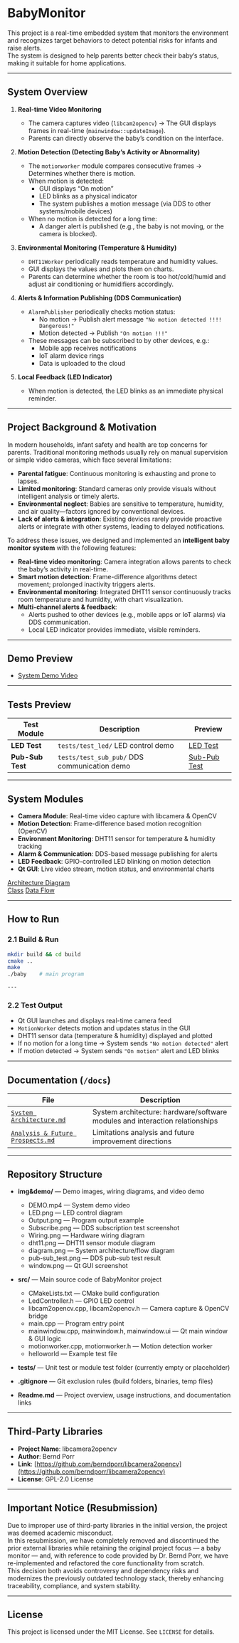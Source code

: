 # BabyMonitor  

This project is a real-time embedded system that monitors the environment and recognizes target behaviors to detect potential risks for infants and raise alerts.  
The system is designed to help parents better check their baby’s status, making it suitable for home applications.  

---

##  System Overview  

1. **Real-time Video Monitoring**  
   - The camera captures video (`libcam2opencv`) → The GUI displays frames in real-time (`mainwindow::updateImage`).  
   - Parents can directly observe the baby’s condition on the interface.  

2. **Motion Detection (Detecting Baby’s Activity or Abnormality)**  
   - The `motionworker` module compares consecutive frames → Determines whether there is motion.  
   - When motion is detected:  
     - GUI displays “On motion”  
     - LED blinks as a physical indicator  
     - The system publishes a motion message (via DDS to other systems/mobile devices)  
   - When no motion is detected for a long time:  
     - A danger alert is published (e.g., the baby is not moving, or the camera is blocked).  

3. **Environmental Monitoring (Temperature & Humidity)**  
   - `DHT11Worker` periodically reads temperature and humidity values.  
   - GUI displays the values and plots them on charts.  
   - Parents can determine whether the room is too hot/cold/humid and adjust air conditioning or humidifiers accordingly.  

4. **Alerts & Information Publishing (DDS Communication)**  
   - `AlarmPublisher` periodically checks motion status:  
     - No motion → Publish alert message `"No motion detected !!!! Dangerous!"`  
     - Motion detected → Publish `"On motion !!!"`  
   - These messages can be subscribed to by other devices, e.g.:  
     - Mobile app receives notifications  
     - IoT alarm device rings  
     - Data is uploaded to the cloud  

5. **Local Feedback (LED Indicator)**  
   - When motion is detected, the LED blinks as an immediate physical reminder.  

---

## Project Background & Motivation  

In modern households, infant safety and health are top concerns for parents. Traditional monitoring methods usually rely on manual supervision or simple video cameras, which face several limitations:  

- **Parental fatigue**: Continuous monitoring is exhausting and prone to lapses.  
- **Limited monitoring**: Standard cameras only provide visuals without intelligent analysis or timely alerts.  
- **Environmental neglect**: Babies are sensitive to temperature, humidity, and air quality—factors ignored by conventional devices.  
- **Lack of alerts & integration**: Existing devices rarely provide proactive alerts or integrate with other systems, leading to delayed notifications.  

To address these issues, we designed and implemented an **intelligent baby monitor system** with the following features:  

- **Real-time video monitoring**: Camera integration allows parents to check the baby’s activity in real-time.  
- **Smart motion detection**: Frame-difference algorithms detect movement; prolonged inactivity triggers alerts.  
- **Environmental monitoring**: Integrated DHT11 sensor continuously tracks room temperature and humidity, with chart visualization.  
- **Multi-channel alerts & feedback**:  
  - Alerts pushed to other devices (e.g., mobile apps or IoT alarms) via DDS communication.  
  - Local LED indicator provides immediate, visible reminders.  

---

##  Demo Preview  

- [System Demo Video](https://github.com/Qicoco97/UofG-RTEP-BabyMonitor/blob/master/img%26demo/DEMO.mp4)  

---

##  Tests Preview  

| Test Module              | Description                            | Preview |
|---------------------------|----------------------------------------|---------|
| **LED Test**              | `tests/test_led/` LED control demo     | [LED Test](https://github.com/Qicoco97/UofG-RTEP-BabyMonitor/blob/master/img%26demo/LED%20Test.mp4) |
| **Pub-Sub Test**          | `tests/test_sub_pub/` DDS communication demo | [Sub-Pub Test](https://github.com/Qicoco97/UofG-RTEP-BabyMonitor/blob/master/img%26demo/pub-sub_test.png) |

---

##  System Modules  

- **Camera Module**: Real-time video capture with libcamera & OpenCV  
- **Motion Detection**: Frame-difference based motion recognition (OpenCV)  
- **Environment Monitoring**: DHT11 sensor for temperature & humidity tracking  
- **Alarm & Communication**: DDS-based message publishing for alerts  
- **LED Feedback**: GPIO-controlled LED blinking on motion detection  
- **Qt GUI**: Live video stream, motion status, and environmental charts  

[Architecture Diagram](https://github.com/Qicoco97/UofG-RTEP-BabyMonitor/blob/master/img%26demo/Architecture%20Diagram.png)  
[Class](https://github.com/Qicoco97/UofG-RTEP-BabyMonitor/blob/master/img%26demo/Class.png)
[Data Flow](https://github.com/Qicoco97/UofG-RTEP-BabyMonitor/blob/master/img%26demo/Data%20Flow.png)

---

##  How to Run  

### 2.1 Build & Run  
```bash
mkdir build && cd build
cmake ..
make
./baby    # main program

---
```
###  2.2 Test Output  

- Qt GUI launches and displays real-time camera feed  
- `MotionWorker` detects motion and updates status in the GUI  
- DHT11 sensor data (temperature & humidity) displayed and plotted  
- If no motion for a long time → System sends `"No motion detected"` alert  
- If motion detected → System sends `"On motion"` alert and LED blinks  

---

##  Documentation (`/docs`)  


| File | Description |
|------|-------------|
| [`System Architecture.md`](https://github.com/Qicoco97/UofG-RTEP-BabyMonitor/blob/master/docs/System%20Architecture%20.md) | System architecture: hardware/software modules and interaction relationships |
| [`Analysis & Future Prospects.md`](https://github.com/Qicoco97/UofG-RTEP-BabyMonitor/blob/master/docs/Analysis%20%26%20Future%20Prospects.md) | Limitations analysis and future improvement directions |



---

##  Repository Structure  

- **img&demo/** — Demo images, wiring diagrams, and video demo  
  - DEMO.mp4 — System demo video  
  - LED.png — LED control diagram  
  - Output.png — Program output example  
  - Subscribe.png — DDS subscription test screenshot  
  - Wiring.png — Hardware wiring diagram  
  - dht11.png — DHT11 sensor module diagram  
  - diagram.png — System architecture/flow diagram  
  - pub-sub_test.png — DDS pub-sub test result  
  - window.png — Qt GUI screenshot  

- **src/** — Main source code of BabyMonitor project  
  - CMakeLists.txt — CMake build configuration  
  - LedController.h — GPIO LED control  
  - libcam2opencv.cpp, libcam2opencv.h — Camera capture & OpenCV bridge  
  - main.cpp — Program entry point  
  - mainwindow.cpp, mainwindow.h, mainwindow.ui — Qt main window & GUI logic  
  - motionworker.cpp, motionworker.h — Motion detection worker  
  - helloworld — Example test file  

- **tests/** — Unit test or module test folder (currently empty or placeholder)  
- **.gitignore** — Git exclusion rules (build folders, binaries, temp files)  
- **Readme.md** — Project overview, usage instructions, and documentation links  

---

##  Third-Party Libraries  

- **Project Name**: libcamera2opencv  
- **Author**: Bernd Porr  
- **Link**: [https://github.com/berndporr/libcamera2opencv](https://github.com/berndporr/libcamera2opencv)  
- **License**: GPL-2.0 License  

---

##  Important Notice (Resubmission)  

Due to improper use of third-party libraries in the initial version, the project was deemed academic misconduct.  
In this resubmission, we have completely removed and discontinued the prior external libraries while retaining the original project focus — a baby monitor — and, with reference to code provided by Dr. Bernd Porr, we have re-implemented and refactored the core functionality from scratch.  
This decision both avoids controversy and dependency risks and modernizes the previously outdated technology stack, thereby enhancing traceability, compliance, and system stability.  

---

##  License  

This project is licensed under the MIT License. See `LICENSE` for details.  
